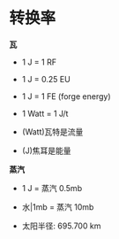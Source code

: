# 转换率

**瓦**
- 1 J = 1 RF
- 1 J = 0.25 EU
- 1 J = 1 FE (forge energy)
- 1 Watt = 1 J/t

- (Watt)瓦特是流量
- (J)焦耳是能量

**蒸汽**
- 1 J = 蒸汽 0.5mb 
- 水|1mb = 蒸汽 10mb

- 太阳半径: 695.700 km